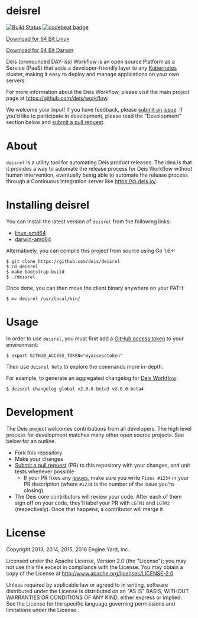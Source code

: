 # deisrel

[![Build Status](https://travis-ci.org/deis/deisrel.svg?branch=master)](https://travis-ci.org/deis/deisrel)
[![codebeat badge](https://codebeat.co/badges/46e06b60-7e4c-4daf-875b-c7c07ee56035)](https://codebeat.co/projects/github-com-deis-deisrel)

[Download for 64 Bit Linux](https://storage.googleapis.com/deisrel/deisrel-latest-linux-amd64)

[Download for 64 Bit Darwin](https://storage.googleapis.com/deisrel/deisrel-latest-darwin-amd64)

Deis (pronounced DAY-iss) Workflow is an open source Platform as a Service (PaaS) that adds a
developer-friendly layer to any [Kubernetes](http://kubernetes.io) cluster, making it easy to
deploy and manage applications on your own servers.

For more information about the Deis Workflow, please visit the main project page at
<https://github.com/deis/workflow>.

We welcome your input! If you have feedback, please [submit an issue][issues]. If you'd like to participate in development, please read the "Development" section below and [submit a pull request][prs].

# About

`deisrel` is a utility tool for automating Deis product releases. The idea is that it provides a
way to automate the release process for Deis Workflow without human intervention, eventually being
able to automate the release process through a Continuous Integration server like <https://ci.deis.io/>.

# Installing deisrel

You can install the latest version of `deisrel` from the following links:

- [linux-amd64](https://storage.googleapis.com/deisrel/deisrel-latest-linux-amd64)
- [darwin-amd64](https://storage.googleapis.com/deisrel/deisrel-latest-darwin-amd64)

Alternatively, you can compile this project from source using Go 1.6+:

	$ git clone https://github.com/deis/deisrel
	$ cd deisrel
	$ make bootstrap build
	$ ./deisrel

Once done, you can then move the client binary anywhere on your PATH:

	$ mv deisrel /usr/local/bin/

# Usage

In order to use `deisrel`, you must first add a [GitHub access token](https://github.com/settings/tokens) to your environment:

	$ export GITHUB_ACCESS_TOKEN="myaccesstoken"

Then use `deisrel help` to explore the commands more in-depth.

For example, to generate an aggregated changelog for [Deis Workflow][workflow]:

	$ deisrel changelog global v2.0.0-beta3 v2.0.0-beta4

# Development

The Deis project welcomes contributions from all developers. The high level process for development matches many other open source projects. See below for an outline.

* Fork this repository
* Make your changes
* [Submit a pull request][prs] (PR) to this repository with your changes, and unit tests whenever possible
	* If your PR fixes any [issues][issues], make sure you write `Fixes #1234` in your PR description (where `#1234` is the number of the issue you're closing)
* The Deis core contributors will review your code. After each of them sign off on your code, they'll label your PR with `LGTM1` and `LGTM2` (respectively). Once that happens, a contributor will merge it

# License

Copyright 2013, 2014, 2015, 2016 Engine Yard, Inc.

Licensed under the Apache License, Version 2.0 (the "License"); you may not use this file except in compliance with the License. You may obtain a copy of the License at <http://www.apache.org/licenses/LICENSE-2.0>

Unless required by applicable law or agreed to in writing, software distributed under the License is distributed on an "AS IS" BASIS, WITHOUT WARRANTIES OR CONDITIONS OF ANY KIND, either express or implied. See the License for the specific language governing permissions and limitations under the License.


[issues]: https://github.com/deis/deisrel/issues
[prs]: https://github.com/deis/deisrel/pulls
[workflow]: https://github.com/deis/workflow
